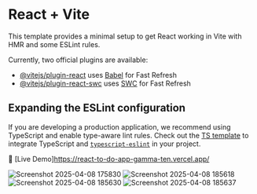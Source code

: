 # React + Vite

This template provides a minimal setup to get React working in Vite with HMR and some ESLint rules.

Currently, two official plugins are available:

- [@vitejs/plugin-react](https://github.com/vitejs/vite-plugin-react/blob/main/packages/plugin-react/README.md) uses [Babel](https://babeljs.io/) for Fast Refresh
- [@vitejs/plugin-react-swc](https://github.com/vitejs/vite-plugin-react-swc) uses [SWC](https://swc.rs/) for Fast Refresh

## Expanding the ESLint configuration

If you are developing a production application, we recommend using TypeScript and enable type-aware lint rules. Check out the [TS template](https://github.com/vitejs/vite/tree/main/packages/create-vite/template-react-ts) to integrate TypeScript and [`typescript-eslint`](https://typescript-eslint.io) in your project.


🔗 [Live Demo]https://react-to-do-app-gamma-ten.vercel.app/

![Screenshot 2025-04-08 175830](https://github.com/user-attachments/assets/9155fa8b-3bf7-4c66-8cee-9cc7429cdbbf)
![Screenshot 2025-04-08 185618](https://github.com/user-attachments/assets/6c44d5e5-08e2-4a0b-8156-45ad160699c2)
![Screenshot 2025-04-08 185630](https://github.com/user-attachments/assets/994fd5d2-e5b5-489b-9942-9ade5f91ba47)
![Screenshot 2025-04-08 185637](https://github.com/user-attachments/assets/a4b7b921-754e-42e2-911f-9753ce2765b1)
